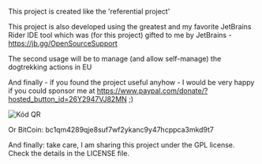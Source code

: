 This project is created like the 'referential project'

This project is also developed using the greatest and my favorite JetBrains Rider IDE tool which was (for this project) gifted to me by JetBrains - https://jb.gg/OpenSourceSupport

The second usage will be to manage (and allow self-manage) the dogtrekking actions in EU

And finally - if you found the project useful anyhow - I would be very happy if you could sponsor me at https://www.paypal.com/donate/?hosted_button_id=26Y2947VJ82MN ;)

![Kód QR](https://user-images.githubusercontent.com/39901955/225464267-f3b10b96-72ae-4fde-a7d5-b949a7c48bd8.png)

Or BitCoin: bc1qm4289qje8suf7wf2ykanc9y47hcppca3mkd9t7

And finally: take care, I am sharing this project under the GPL license. Check the details in the LICENSE file.
